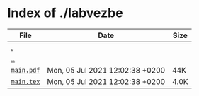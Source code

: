 # Index of ./labvezbe

File | Date | Size
--- | --- | ---
[.](.) | |
[..](..) | |
[`main.pdf`](main.pdf) | Mon, 05 Jul 2021 12:02:38 +0200 | 44K
[`main.tex`](main.tex) | Mon, 05 Jul 2021 12:02:38 +0200 | 4.0K
